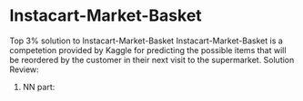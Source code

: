 # Instacart-Market-Basket
Top 3% solution to Instacart-Market-Basket
Instacart-Market-Basket is a competetion provided by Kaggle for predicting the possible
items that will be reordered by the customer in their next visit to the supermarket.
Solution Review:
  1. NN part:
     
